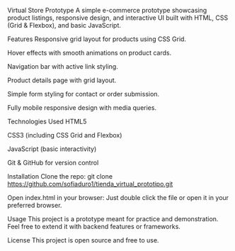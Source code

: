Virtual Store Prototype
A simple e-commerce prototype showcasing product listings, responsive design, and interactive UI built with HTML, CSS (Grid & Flexbox), and basic JavaScript.

Features
Responsive grid layout for products using CSS Grid.

Hover effects with smooth animations on product cards.

Navigation bar with active link styling.

Product details page with grid layout.

Simple form styling for contact or order submission.

Fully mobile responsive design with media queries.

Technologies Used
HTML5

CSS3 (including CSS Grid and Flexbox)

JavaScript (basic interactivity)

Git & GitHub for version control

Installation
Clone the repo:
git clone https://github.com/sofiaduro1/tienda_virtual_prototipo.git

Open index.html in your browser:
Just double click the file or open it in your preferred browser.

Usage
This project is a prototype meant for practice and demonstration. Feel free to extend it with backend features or frameworks.

License
This project is open source and free to use.

